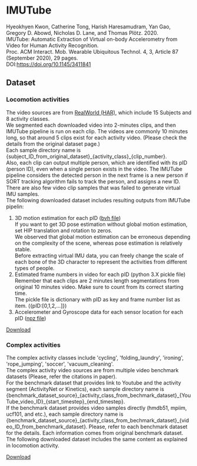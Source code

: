 # IMUTube
Hyeokhyen Kwon, Catherine Tong, Harish Haresamudram, Yan Gao, Gregory D. Abowd, Nicholas D. Lane, and Thomas Plötz. 2020. \
IMUTube: Automatic Extraction of Virtual on-body Accelerometry from Video for Human Activity Recognition. \
Proc. ACM Interact. Mob. Wearable Ubiquitous Technol. 4, 3, Article 87 (September 2020), 29 pages. \
DOI:https://doi.org/10.1145/3411841

## Dataset
### Locomotion activities
The video sources are from [RealWorld (HAR)](https://sensor.informatik.uni-mannheim.de/#dataset_realworld), which include 15 Subjects and 8 activity classes.\
We segmented each downloaded video into 2-minutes clips, and then IMUTube pipeline is run on each clip. The videos are commonly 10 minutes long, so that around 5 clips exist for each activity video. (Please check the details from the original dataset page.)\
Each sample directory name is {subject_ID_from_original_dataset}\_{activity_class}\_{clip_number}.\
Also, each clip can output multiple person, which are identified with its pID (person ID), even when a single person exists in the video. The IMUTube pipeline considers the detected person in the next frame is a new person if SORT tracking algorithm fails to track the person, and assigns a new ID.\
There are also few video clip samples that was failed to generate virtual IMU samples.\
The following downloaded dataset includes resulting outputs from IMUTube pipelin:
1. 3D motion estimation for each pID ([bvh file](http://www.cs.man.ac.uk/~toby/bvh/))\
If you want to get 3D pose estimation without global motion estimation, set HIP translation and rotation to zeros. \
We observed that global motion estimation can be erroneous depending on the complexity of the scene, whereas pose estimation is relatively stable.\
Before extracting virtual IMU data, you can freely change the scale of each bone of the 3D character to represent the activities from different types of people.
2. Estimated frame numbers in video for each pID (python 3.X pickle file) \
Remember that each clips are 2 minutes length segmentations from original 10 minutes video. Make sure to count from its correct starting time.\
The pickle file is dictionary with pID as key and frame number list as item. ({pID:[0,1,2,...]})
3. Accelerometer and Gyroscope data for each sensor location for each pID ([npz file](https://numpy.org/doc/stable/reference/generated/numpy.load.html))

[Download](https://www.dropbox.com/s/orufwrnlncezbh1/locomotion.tar.gz?dl=0)

### Complex activities
The complex activity classes include 'cycling', 'folding_laundry', 'ironing', 'rope_jumping', 'soccer', 'vacuum_cleaning'.\
The complex activity video sources are from multiple video benchmark datasets (Please, refer the citations in paper).\
For the benchmark dataset that provides link to Youtube and the activity segment (ActivityNet or Kinetics), each sample directory name is {benchmark_dataset_source}\_{activity_class_from_bechmark_dataset}\_{YouTube_video_ID}\_{start_timestep}\_{end_timestep}.\
If the benchmark dataset provides video samples directly (hmdb51, mpiim, ucf101, and etc.), each sample directory name is {benchmark_dataset_source}\_{activity_class_from_bechmark_dataset}\_{video_ID_from_benchmark_dataset}.
Please, refer to each benchmark dataset for the details. Each information comes from original benchmark dataset.\
The following downloaded dataset includes the same content as explained in locomotion activity.

[Download]()
